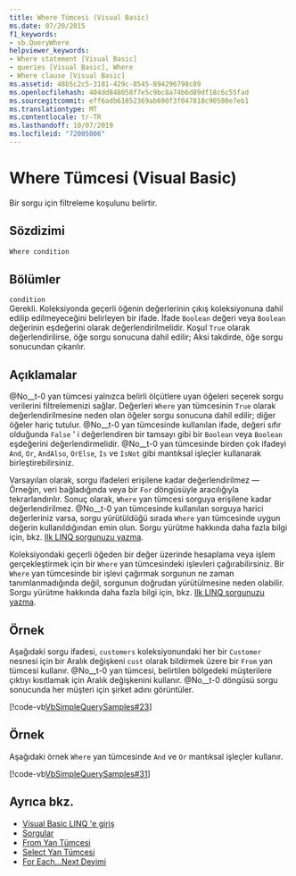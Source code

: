 ```yaml
---
title: Where Tümcesi (Visual Basic)
ms.date: 07/20/2015
f1_keywords:
- vb.QueryWhere
helpviewer_keywords:
- Where statement [Visual Basic]
- queries [Visual Basic], Where
- Where clause [Visual Basic]
ms.assetid: 48b5c2c5-3181-429c-8545-894296798c89
ms.openlocfilehash: 404dd848058f7e5c9bc8a74b6d89df18c6c55fad
ms.sourcegitcommit: eff6adb61852369ab690f3f047818c90580e7eb1
ms.translationtype: MT
ms.contentlocale: tr-TR
ms.lasthandoff: 10/07/2019
ms.locfileid: "72005006"
---
```

# <a name="where-clause-visual-basic"></a>Where Tümcesi (Visual Basic)
Bir sorgu için filtreleme koşulunu belirtir.  
  
## <a name="syntax"></a>Sözdizimi  
  
```vb  
Where condition  
```  
  
## <a name="parts"></a>Bölümler  
 `condition`  
 Gerekli. Koleksiyonda geçerli öğenin değerlerinin çıkış koleksiyonuna dahil edilip edilmeyeceğini belirleyen bir ifade. İfade `Boolean` değeri veya `Boolean` değerinin eşdeğerini olarak değerlendirilmelidir. Koşul `True` olarak değerlendirilirse, öğe sorgu sonucuna dahil edilir; Aksi takdirde, öğe sorgu sonucundan çıkarılır.  
  
## <a name="remarks"></a>Açıklamalar  
 @No__t-0 yan tümcesi yalnızca belirli ölçütlere uyan öğeleri seçerek sorgu verilerini filtrelemenizi sağlar. Değerleri `Where` yan tümcesinin `True` olarak değerlendirilmesine neden olan öğeler sorgu sonucuna dahil edilir; diğer öğeler hariç tutulur. @No__t-0 yan tümcesinde kullanılan ifade, değeri sıfır olduğunda `False` ' i değerlendiren bir tamsayı gibi bir `Boolean` veya `Boolean` eşdeğerini değerlendirmelidir. @No__t-0 yan tümcesinde birden çok ifadeyi `And`, `Or`, `AndAlso`, `OrElse`, `Is` ve `IsNot` gibi mantıksal işleçler kullanarak birleştirebilirsiniz.  
  
 Varsayılan olarak, sorgu ifadeleri erişilene kadar değerlendirilmez — Örneğin, veri bağladığında veya bir `For` döngüsüyle aracılığıyla tekrarlandırılır. Sonuç olarak, `Where` yan tümcesi sorguya erişilene kadar değerlendirilmez. @No__t-0 yan tümcesinde kullanılan sorguya harici değerleriniz varsa, sorgu yürütüldüğü sırada `Where` yan tümcesinde uygun değerin kullanıldığından emin olun. Sorgu yürütme hakkında daha fazla bilgi için, bkz. [Ilk LINQ sorgunuzu yazma](../../../visual-basic/programming-guide/concepts/linq/writing-your-first-linq-query.md).  
  
 Koleksiyondaki geçerli öğeden bir değer üzerinde hesaplama veya işlem gerçekleştirmek için bir `Where` yan tümcesindeki işlevleri çağırabilirsiniz. Bir `Where` yan tümcesinde bir işlevi çağırmak sorgunun ne zaman tanımlanmadığında değil, sorgunun doğrudan yürütülmesine neden olabilir. Sorgu yürütme hakkında daha fazla bilgi için, bkz. [Ilk LINQ sorgunuzu yazma](../../../visual-basic/programming-guide/concepts/linq/writing-your-first-linq-query.md).  
  
## <a name="example"></a>Örnek  
 Aşağıdaki sorgu ifadesi, `customers` koleksiyonundaki her bir `Customer` nesnesi için bir Aralık değişkeni `cust` olarak bildirmek üzere bir `From` yan tümcesi kullanır. @No__t-0 yan tümcesi, belirtilen bölgedeki müşterilere çıktıyı kısıtlamak için Aralık değişkenini kullanır. @No__t-0 döngüsü sorgu sonucunda her müşteri için şirket adını görüntüler.  
  
 [!code-vb[VbSimpleQuerySamples#23](~/samples/snippets/visualbasic/VS_Snippets_VBCSharp/VbSimpleQuerySamples/VB/QuerySamples1.vb#23)]  
  
## <a name="example"></a>Örnek  
 Aşağıdaki örnek `Where` yan tümcesinde `And` ve `Or` mantıksal işleçler kullanır.  
  
 [!code-vb[VbSimpleQuerySamples#31](~/samples/snippets/visualbasic/VS_Snippets_VBCSharp/VbSimpleQuerySamples/VB/QuerySamples1.vb#31)]  
  
## <a name="see-also"></a>Ayrıca bkz.

- [Visual Basic LINQ 'e giriş](../../../visual-basic/programming-guide/language-features/linq/introduction-to-linq.md)
- [Sorgular](../../../visual-basic/language-reference/queries/index.md)
- [From Yan Tümcesi](../../../visual-basic/language-reference/queries/from-clause.md)
- [Select Yan Tümcesi](../../../visual-basic/language-reference/queries/select-clause.md)
- [For Each...Next Deyimi](../../../visual-basic/language-reference/statements/for-each-next-statement.md)
